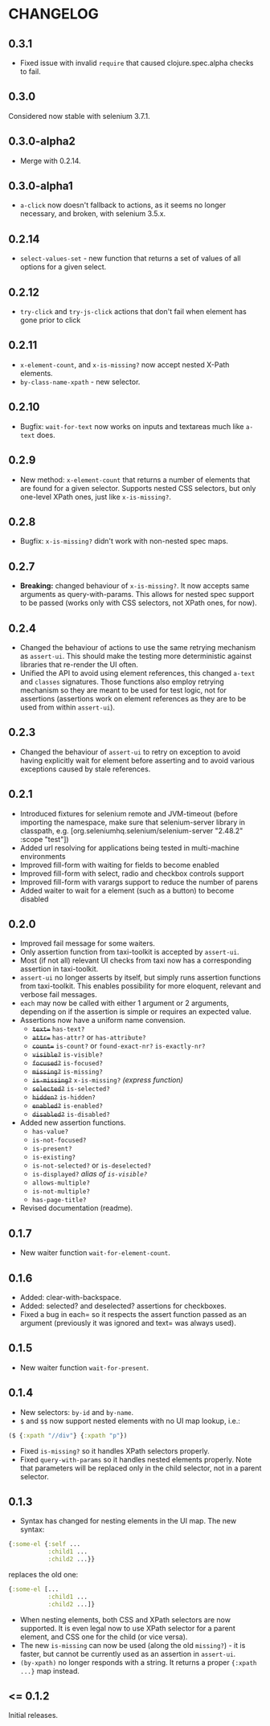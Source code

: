 # CHANGELOG

## 0.3.1

- Fixed issue with invalid `require` that caused clojure.spec.alpha checks to fail.

## 0.3.0

Considered now stable with selenium 3.7.1.

## 0.3.0-alpha2

- Merge with 0.2.14.

## 0.3.0-alpha1

- `a-click` now doesn't fallback to actions, as it seems no longer necessary, and broken, with selenium 3.5.x.

## 0.2.14

- `select-values-set` - new function that returns a set of values of all options for a given select.

## 0.2.12

- `try-click` and `try-js-click` actions that don't fail when element has gone prior to click

## 0.2.11

- `x-element-count`, and `x-is-missing?` now accept nested X-Path elements.
- `by-class-name-xpath` - new selector.

## 0.2.10

- Bugfix: `wait-for-text` now works on inputs and textareas much like `a-text` does.

## 0.2.9

- New method: `x-element-count` that returns a number of elements that are found for a given selector. Supports nested CSS selectors, but only one-level XPath ones, just like `x-is-missing?`.

## 0.2.8

- Bugfix: `x-is-missing?` didn't work with non-nested spec maps.

## 0.2.7

- **Breaking:** changed behaviour of `x-is-missing?`. It now accepts same arguments as query-with-params. This allows for nested spec support to be passed (works only with CSS selectors, not XPath ones, for now).

## 0.2.4

- Changed the behaviour of actions to use the same retrying mechanism as `assert-ui`. This should make the testing more deterministic against libraries that re-render the UI often.
- Unified the API to avoid using element references, this changed `a-text` and `classes` signatures. Those functions also employ retrying mechanism so they are meant to be used
  for test logic, not for assertions (assertions work on element references as they are to be used from within `assert-ui`).

## 0.2.3

- Changed the behaviour of `assert-ui` to retry on exception to avoid having explicitly wait for element before asserting and to avoid various exceptions caused by stale references.

## 0.2.1

- Introduced fixtures for selenium remote and JVM-timeout (before importing the namespace, make sure that selenium-server library in classpath, e.g. [org.seleniumhq.selenium/selenium-server "2.48.2" :scope "test"])
- Added url resolving for applications being tested in multi-machine environments
- Improved fill-form with waiting for fields to become enabled
- Improved fill-form with select, radio and checkbox controls support
- Improved fill-form with varargs support to reduce the number of parens
- Added waiter to wait for a element (such as a button) to become disabled

## 0.2.0

- Improved fail message for some waiters.
- Only assertion function from taxi-toolkit is accepted by `assert-ui`.
- Most (if not all) relevant UI checks from taxi now has a corresponding assertion in taxi-toolkit.
- `assert-ui` no longer asserts by itself, but simply runs assertion functions from taxi-toolkit. This enables possibility for more eloquent, relevant and verbose fail messages.
- `each` may now be called with either 1 argument or 2 arguments, depending on if the assertion is simple or requires an expected value.
- Assertions now have a uniform name convension.
  - ~~`text=`~~ `has-text?`
  - ~~`attr=`~~ `has-attr?` or `has-attribute?`
  - ~~`count=`~~ `is-count?` or `found-exact-nr?` `is-exactly-nr?`
  - ~~`visible?`~~ `is-visible?`
  - ~~`focused?`~~ `is-focused?`
  - ~~`missing?`~~ `is-missing?`
  - ~~`is-missing?`~~ `x-is-missing?` _(express function)_
  - ~~`selected?`~~ `is-selected?`
  - ~~`hidden?`~~ `is-hidden?`
  - ~~`enabled?`~~ `is-enabled?`
  - ~~`disabled?`~~ `is-disabled?`
- Added new assertion functions.
  - `has-value?`
  - `is-not-focused?`
  - `is-present?`
  - `is-existing?`
  - `is-not-selected?` or `is-deselected?`
  - `is-displayed?` _alias of `is-visible?`_
  - `allows-multiple?`
  - `is-not-multiple?`
  - `has-page-title?`
- Revised documentation (readme).

## 0.1.7

- New waiter function `wait-for-element-count`.

## 0.1.6

- Added: clear-with-backspace.
- Added: selected? and deselected? assertions for checkboxes.
- Fixed a bug in each= so it respects the assert function passed as an argument (previously it was ignored and text= was always used).

## 0.1.5

- New waiter function `wait-for-present`.

## 0.1.4

- New selectors: `by-id` and `by-name`.
- `$` and `$$` now support nested elements with no UI map lookup, i.e.:

```clojure
($ {:xpath "//div"} {:xpath "p"})
```

- Fixed `is-missing?` so it handles XPath selectors properly.
- Fixed `query-with-params` so it handles nested elements properly. Note that parameters will be replaced only in the
child selector, not in a parent selector.

## 0.1.3

- Syntax has changed for nesting elements in the UI map. The new syntax:
```clojure
{:some-el {:self ...
           :child1 ...
           :child2 ...}}
```

replaces the old one:

```clojure
{:some-el [...
           :child1 ...
           :child2 ...]}

```

- When nesting elements, both CSS and XPath selectors are now supported. It is even legal now to use XPath selector for
a parent element, and CSS one for the child (or vice versa).
- The new `is-missing` can now be used (along the old `missing?`) - it is faster, but cannot be currently used as an
assertion in `assert-ui`.
- `(by-xpath)` no longer responds with a string. It returns a proper `{:xpath ...}` map instead.

## <= 0.1.2

Initial releases.
